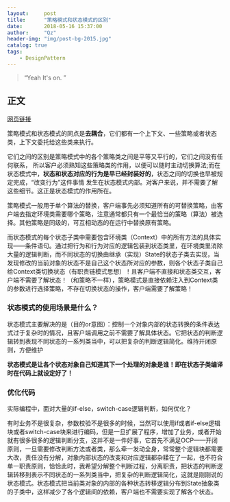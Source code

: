 ```yaml
---
layout:     post
title:      "策略模式和状态模式的区别"
date:       2018-05-16 15:37:00
author:     "Qz"
header-img: "img/post-bg-2015.jpg"
catalog: true
tags:
    - DesignPattern
---
```


> “Yeah It's on. ”


## 正文
[网页链接](https://www.zhihu.com/question/23693088)

策略模式和状态模式的同点是**去耦合**，它们都有一个上下文、一些策略或者状态类，上下文委托给这些类来执行。

它们之间的区别是策略模式中的各个策略类之间是平等又平行的，它们之间没有任何联系， 所以客户必须熟知这些策略类的作用，以便可以随时主动切换算法;而在状态模式中，**状态和状态对应的行为是早已经封装好的**，状态之间的切换也早被规定完成，“改变行为”这件事情 发生在状态模式内部。对客户来说，并不需要了解这些细节。这正是状态模式的作用所在。 


策略模式一般用于单个算法的替换，客户端事先必须知道所有的可替换策略，由客户端去指定环境类需要哪个策略，注意通常都只有一个最恰当的策略（算法）被选择。其他策略是同级的，可互相动态的在运行中替换原有策略。

而状态模式的每个状态子类中需要包含环境类（Context）中的所有方法的具体实现——条件语句。通过把行为和行为对应的逻辑包装到状态类里，在环境类里消除大量的逻辑判断，而不同状态的切换由继承（实现）State的状态子类去实现，当发现修改的当前对象的状态不是自己这个状态所对应的参数，则各个状态子类自己给Context类切换状态（有职责链模式思想）！且客户端不直接和状态类交互，客户端不需要了解状态！（和策略不一样），策略模式是直接依赖注入到Context类的参数进行选择策略，不存在切换状态的操作，客户端需要了解策略！




### 状态模式的使用场景是什么？

状态模式主要解决的是（目的or意图）：控制一个对象内部的状态转换的条件表达式过于复杂时的情况，且客户端调用之前不需要了解具体状态。它把状态的判断逻辑转到表现不同状态的一系列类当中，可以把复杂的判断逻辑简化。维持开闭原则，方便维护


**状态模式是让各个状态对象自己知道其下一个处理的对象是谁！即在状态子类编译时在代码上就设定好了！**


### 优化代码
实际编程中，面对大量的if-else，switch-case逻辑判断，如何优化？


有时业务不是很复杂，参数校验不是很多的时候，当然可以使用if或者if-else逻辑块或者switch-case块来进行编码，但是一旦扩展了程序，增加了业务，或者开始就有很多很多的逻辑判断分支，这并不是一件好事，它首先不满足OCP——开闭原则，一旦需要修改判断方法或者类，那么牵一发动全身，常常整个逻辑块都需要大改，责任没有分解，对象内部状态的改变和对应逻辑都杂糅在了一起，也不符合单一职责原则，恰恰此时，我希望分解整个判断过程，分离职责，把状态的判断逻辑转移到表示不同状态的一系列类当中，把复杂的判断逻辑简化，这就是刚刚说的状态模式。状态模式把当前类对象的内部的各种状态转移逻辑分布到State抽象类的子类中，这样减少了各个逻辑间的依赖，客户端也不需要实现了解各个状态。






